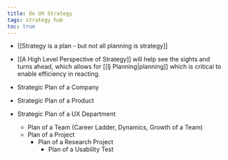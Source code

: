 ```yaml
---
title: On UX Strategy
tags: strategy hub
toc: true
---
```


- [[Strategy is a plan - but not all planning is strategy]]

- [[A High Level Perspective of Strategy]] will help see the sights and turns ahead, which allows for [[§ Planning|planning]] which is critical to enable efficiency in reacting.
- Strategic Plan of a Company
- Strategic Plan of a Product
- Strategic Plan of a UX Department
	- Plan of a Team (Career Ladder, Dynamics, Growth of a Team)
	- Plan of a Project
		- Plan of a Research Project
			- Plan of a Usability Test


